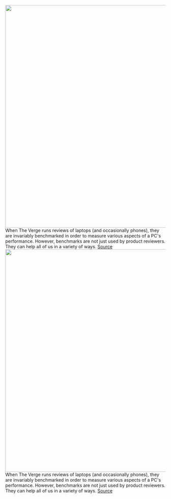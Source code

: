 <img src='https://cdn.vox-cdn.com/thumbor/UpBDfwx4K0cAxdc7nyV1cpWisWs=/0x0:2040x1360/1200x800/filters:focal(857x517:1183x843)/cdn.vox-cdn.com/uploads/chorus_image/image/71023942/cfaulkner_141231_5182_0015.0.jpg' width='700px' /><br/>
When The Verge runs reviews of laptops (and occasionally phones), they are invariably benchmarked in order to measure various aspects of a PC's performance. However, benchmarks are not just used by product reviewers. They can help all of us in a variety of ways.
<a href='https://www.theverge.com/23185394/benchmarks-testing-pcs-gaming-how-to'> Source <a/><img src='https://cdn.vox-cdn.com/thumbor/UpBDfwx4K0cAxdc7nyV1cpWisWs=/0x0:2040x1360/1200x800/filters:focal(857x517:1183x843)/cdn.vox-cdn.com/uploads/chorus_image/image/71023942/cfaulkner_141231_5182_0015.0.jpg' width='700px' /><br/>
When The Verge runs reviews of laptops (and occasionally phones), they are invariably benchmarked in order to measure various aspects of a PC's performance. However, benchmarks are not just used by product reviewers. They can help all of us in a variety of ways.
<a href='https://www.theverge.com/23185394/benchmarks-testing-pcs-gaming-how-to'> Source <a/>